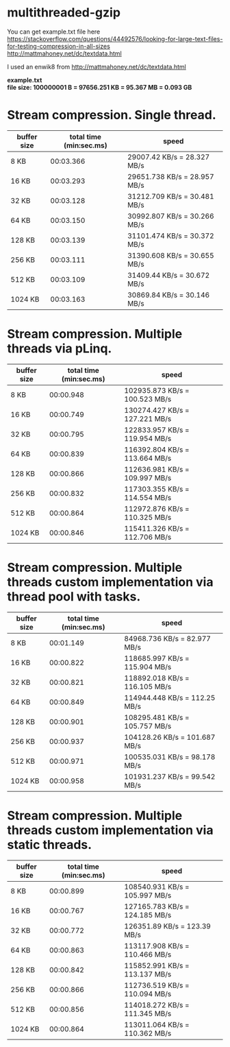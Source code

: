 # multithreaded-gzip

You can get example.txt file here  
	https://stackoverflow.com/questions/44492576/looking-for-large-text-files-for-testing-compression-in-all-sizes  
	http://mattmahoney.net/dc/textdata.html  

I used an enwik8 from http://mattmahoney.net/dc/textdata.html  
  
**example.txt**  
**file size: 100000001 B = 97656.251 KB = 95.367 MB = 0.093 GB**  

# Stream compression. Single thread.

buffer size | total time (min:sec.ms) | speed
------------|-------------------------|------
8 KB | 00:03.366 | 29007.42 KB/s = 28.327 MB/s
16 KB | 00:03.293 | 29651.738 KB/s = 28.957 MB/s
32 KB | 00:03.128 | 31212.709 KB/s = 30.481 MB/s
64 KB | 00:03.150 | 30992.807 KB/s = 30.266 MB/s
128 KB | 00:03.139 | 31101.474 KB/s = 30.372 MB/s
256 KB | 00:03.111 | 31390.608 KB/s = 30.655 MB/s
512 KB | 00:03.109 | 31409.44 KB/s = 30.672 MB/s
1024 KB | 00:03.163 | 30869.84 KB/s = 30.146 MB/s 


# Stream compression. Multiple threads via pLinq.

buffer size | total time (min:sec.ms) | speed
------------|-------------------------|------
8 KB | 00:00.948 | 102935.873 KB/s = 100.523 MB/s
16 KB | 00:00.749 | 130274.427 KB/s = 127.221 MB/s
32 KB | 00:00.795 | 122833.957 KB/s = 119.954 MB/s
64 KB | 00:00.839 | 116392.804 KB/s = 113.664 MB/s
128 KB | 00:00.866 | 112636.981 KB/s = 109.997 MB/s
256 KB | 00:00.832 | 117303.355 KB/s = 114.554 MB/s
512 KB | 00:00.864 | 112972.876 KB/s = 110.325 MB/s
1024 KB | 00:00.846 | 115411.326 KB/s = 112.706 MB/s


# Stream compression. Multiple threads custom implementation via thread pool with tasks.

buffer size | total time (min:sec.ms) | speed
------------|-------------------------|------
8 KB | 00:01.149 | 84968.736 KB/s = 82.977 MB/s
16 KB | 00:00.822 | 118685.997 KB/s = 115.904 MB/s
32 KB | 00:00.821 | 118892.018 KB/s = 116.105 MB/s
64 KB | 00:00.849 | 114944.448 KB/s = 112.25 MB/s
128 KB | 00:00.901 | 108295.481 KB/s = 105.757 MB/s
256 KB | 00:00.937 | 104128.26 KB/s = 101.687 MB/s
512 KB | 00:00.971 | 100535.031 KB/s = 98.178 MB/s
1024 KB | 00:00.958 | 101931.237 KB/s = 99.542 MB/s


# Stream compression. Multiple threads custom implementation via static threads.

buffer size | total time (min:sec.ms) | speed
------------|-------------------------|------
8 KB | 00:00.899 | 108540.931 KB/s = 105.997 MB/s
16 KB | 00:00.767 | 127165.783 KB/s = 124.185 MB/s
32 KB | 00:00.772 | 126351.89 KB/s = 123.39 MB/s
64 KB | 00:00.863 | 113117.908 KB/s = 110.466 MB/s
128 KB | 00:00.842 | 115852.991 KB/s = 113.137 MB/s
256 KB | 00:00.866 | 112736.519 KB/s = 110.094 MB/s
512 KB | 00:00.856 | 114018.272 KB/s = 111.345 MB/s
1024 KB | 00:00.864 | 113011.064 KB/s = 110.362 MB/s
